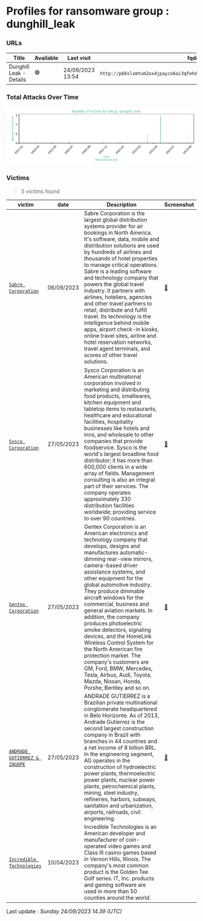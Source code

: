 # Profiles for ransomware group : **dunghill_leak**



### URLs
| Title | Available | Last visit | fqdn | Screenshot 
|---|---|---|---|---|
| Dunghill Leak - Details | 🟢 | 24/09/2023 13:54 | `http://p66slxmtum2ox4jpayco6ai3qfehd5urgrs4oximjzklxcol264driqd.onion` | <a href="https://images.ransomware.live/screenshots/p66slxmtum2ox4jpayco6ai3qfehd5urgrs4oximjzklxcol264driqd-onion.png" target=_blank>📸</a> | 

### Total Attacks Over Time

![Statistics](../graphs/stats-dunghill_leak.png)


### Victims

> 5 victims found

| victim | date | Description | Screenshot | 
|---|---|---|---|
| [`Sabre Corporation`](https://google.com/search?q=Sabre+Corporation) | 06/09/2023 | Sabre Corporation is the largest global distribution systems provider for air bookings in North America. It's software, data, mobile and distribution solutions are used by hundreds of airlines and thousands of hotel properties to manage critical operations. Sabre is a leading software and technology company that powers the global travel industry. It partners with airlines, hoteliers, agencies and other travel partners to retail, distribute and fulfill travel. Its technology is the intelligence behind mobile apps, airport check-in kiosks, online travel sites, airline and hotel reservation networks, travel agent terminals, and scores of other travel solutions. | <a href="https://images.ransomware.live/screenshots/posts/d06a028e659a981373d7dc50f83ada6d.png" target=_blank>📸</a> |
| [`Sysco Corporation`](https://google.com/search?q=Sysco+Corporation) | 27/05/2023 | Sysco Corporation is an American multinational corporation involved in marketing and distributing food products, smallwares, kitchen equipment and tabletop items to restaurants, healthcare and educational facilities, hospitality businesses like hotels and inns, and wholesale to other companies that provide foodservice. Sysco is the world's largest broadline food distributor; it has more than 600,000 clients in a wide array of fields. Management consulting is also an integral part of their services. The company operates approximately 330 distribution facilities worldwide; providing service to over 90 countries. | <a href="https://images.ransomware.live/screenshots/posts/ad8a2bba091e6d15c568167e62c78eac.png" target=_blank>📸</a> |
| [`Gentex Corporation`](https://google.com/search?q=Gentex+Corporation) | 27/05/2023 | Gentex Corporation is an American electronics and technology company that develops, designs and manufactures automatic-dimming rear-view mirrors, camera-based driver assistance systems, and other equipment for the global automotive industry. They produce dimmable aircraft windows for the commercial, business and general aviation markets. In addition, the company produces photoelectric smoke detectors, signaling devices, and the HomeLink Wireless Control System for the North American fire protection market. The company's customers are GM, Ford, BMW, Mercedes, Tesla, Airbus, Audi, Toyota, Mazda, Nissan, Honda, Porshe, Bentley and so on. | <a href="https://images.ransomware.live/screenshots/posts/fd3a25cf96e3641c9deaa6ed7cf95b15.png" target=_blank>📸</a> |
| [`ANDRADE GUTIERREZ & ZAGOPE`](https://google.com/search?q=ANDRADE+GUTIERREZ+%26+ZAGOPE) | 27/05/2023 | ANDRADE GUTIERREZ is a Brazilian private multinational conglomerate headquartered in Belo Horizonte. As of 2013, Andrade Gutierrez is the second largest construction company in Brazil with branches in 44 countries and a net income of 8 billion BRL. In the engineering segment, AG operates in the construction of hydroelectric power plants, thermoelectric power plants, nuclear power plants, petrochemical plants, mining, steel industry, refineries, harbors, subways, sanitation and urbanization, airports, railroads, civil engineering. | <a href="https://images.ransomware.live/screenshots/posts/b7401a378e4577f55bd9a74c6d903b7e.png" target=_blank>📸</a> |
| [`Incredible Technologies`](https://google.com/search?q=Incredible+Technologies) | 10/04/2023 | Incredible Technologies is an American developer and manufacturer of coin-operated video games and Class III casino games based in Vernon Hills, Illinois. The company's most common product is the Golden Tee Golf series. IT, Inc. products and gaming software are used in more than 50 counties around the world. |   |



Last update : _Sunday 24/09/2023 14.39 (UTC)_
